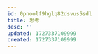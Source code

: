 ```yaml
---
id: 0pnoolf9hglq82dsvus5sdl
title: 思考
desc: ''
updated: 1727337109999
created: 1727337109999
---
```

